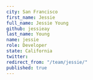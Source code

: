 ```yaml
---
city: San Francisco
first_name: Jessie
full_name: Jessie Young
github: jessieay
last_name: Young
name: jessie
role: Developer
state: California
twitter: 
redirect_from: "/team/jessie/"
published: true
---
```


